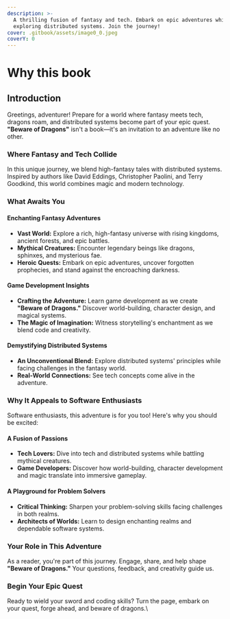 ```yaml
---
description: >-
  A thrilling fusion of fantasy and tech. Embark on epic adventures while
  exploring distributed systems. Join the journey!
cover: .gitbook/assets/image0_0.jpeg
coverY: 0
---
```


# Why this book

## Introduction

Greetings, adventurer! Prepare for a world where fantasy meets tech, dragons roam, and distributed systems become part of your epic quest. **"Beware of Dragons"** isn't a book—it's an invitation to an adventure like no other.

### Where Fantasy and Tech Collide

In this unique journey, we blend high-fantasy tales with distributed systems. Inspired by authors like David Eddings, Christopher Paolini, and Terry Goodkind, this world combines magic and modern technology.

### What Awaits You

#### Enchanting Fantasy Adventures

* **Vast World:** Explore a rich, high-fantasy universe with rising kingdoms, ancient forests, and epic battles.
* **Mythical Creatures:** Encounter legendary beings like dragons, sphinxes, and mysterious fae.
* **Heroic Quests:** Embark on epic adventures, uncover forgotten prophecies, and stand against the encroaching darkness.

#### Game Development Insights

* **Crafting the Adventure:** Learn game development as we create **"Beware of Dragons."** Discover world-building, character design, and magical systems.
* **The Magic of Imagination:** Witness storytelling's enchantment as we blend code and creativity.

#### Demystifying Distributed Systems

* **An Unconventional Blend:** Explore distributed systems' principles while facing challenges in the fantasy world.
* **Real-World Connections:** See tech concepts come alive in the adventure.

### Why It Appeals to Software Enthusiasts

Software enthusiasts, this adventure is for you too! Here's why you should be excited:

#### A Fusion of Passions

* **Tech Lovers:** Dive into tech and distributed systems while battling mythical creatures.
* **Game Developers:** Discover how world-building, character development and magic translate into immersive gameplay.

#### A Playground for Problem Solvers

* **Critical Thinking:** Sharpen your problem-solving skills facing challenges in both realms.
* **Architects of Worlds:** Learn to design enchanting realms and dependable software systems.

### Your Role in This Adventure

As a reader, you're part of this journey. Engage, share, and help shape **"Beware of Dragons."** Your questions, feedback, and creativity guide us.

### Begin Your Epic Quest

Ready to wield your sword and coding skills? Turn the page, embark on your quest, forge ahead, and beware of dragons.\


